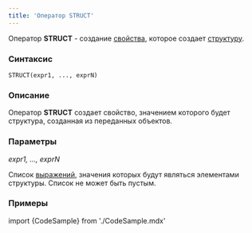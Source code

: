 ```yaml
---
title: 'Оператор STRUCT'
---
```


Оператор **STRUCT** - создание [свойства](Properties.md), которое создает [структуру](Structure_operations_STRUCT_.md).

### Синтаксис

    STRUCT(expr1, ..., exprN)   

### Описание

Оператор **STRUCT** создает свойство, значением которого будет структура, созданная из переданных объектов. 

### Параметры

*expr1, ..., exprN*

Список [выражений](Expression.md), значения которых будут являться элементами структуры. Список не может быть пустым.

### Примеры


import {CodeSample} from './CodeSample.mdx'

<CodeSample url="https://ru-documentation.lsfusion.org/sample?file=OperatorPropertySample&block=struct"/>

